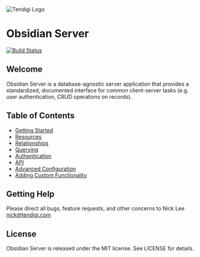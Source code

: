 ![Tendigi Logo](doc/assets/logo.png)
# Obsidian Server
[![Build Status](https://travis-ci.org/TENDIGI/Obsidian-Server.svg?branch=master)](https://travis-ci.org/TENDIGI/Obsidian-Server)
## Welcome
Obsidian Server is a database-agnostic server application that provides a standardized, documented interface for common client-server tasks (e.g. user authentication, CRUD operations on records). 

## Table of Contents

* [Getting Started](./doc/getting_started.md)
* [Resources](./doc/resources.md)
* [Relationships](./doc/relationships.md)
* [Querying](./doc/querying.md)
* [Authentication](./doc/authentication.md)
* [API](./doc/api.md)
* [Advanced Configuration](./doc/configuration.md)
* [Adding Custom Functionality](./doc/custom.md)

## Getting Help

Please direct all bugs, feature requests, and other concerns to Nick Lee <nick@tendigi.com>

## License

Obsidian Server is released under the MIT license. See LICENSE for details.